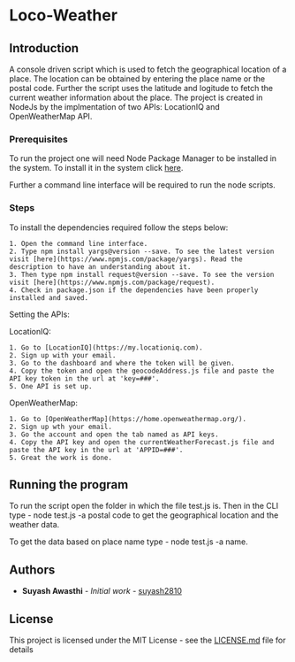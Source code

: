 # Loco-Weather

## Introduction

A console driven script which is used to fetch the geographical location of a place. The location can be obtained
by entering the place name or the postal code. Further the script uses the latitude and logitude to fetch the current weather information about the place. The project is created in NodeJs by the implmentation of two APIs: LocationIQ and OpenWeatherMap API.

### Prerequisites

To run the project one will need Node Package Manager to be installed in the system. To install it in the system click [here](https://www.npmjs.com/get-npm). 

Further a command line interface will be required to run the node scripts.


### Steps

To install the dependencies required follow the steps below:

```
1. Open the command line interface.
2. Type npm install yargs@version --save. To see the latest version visit [here](https://www.npmjs.com/package/yargs). Read the description to have an understanding about it.
3. Then type npm install request@version --save. To see the version visit [here](https://www.npmjs.com/package/request). 
4. Check in package.json if the dependencies have been properly installed and saved.
```

Setting the APIs:

LocationIQ:

```
1. Go to [LocationIQ](https://my.locationiq.com).
2. Sign up with your email.
3. Go to the dashboard and where the token will be given.
4. Copy the token and open the geocodeAddress.js file and paste the API key token in the url at 'key=###'.
5. One API is set up.
```

OpenWeatherMap:

```
1. Go to [OpenWeatherMap](https://home.openweathermap.org/).
2. Sign up wth your email.
3. Go the account and open the tab named as API keys.
4. Copy the API key and open the currentWeatherForecast.js file and paste the API key in the url at 'APPID=###'.
5. Great the work is done.
```

## Running the program

To run the script open the folder in which the file test.js is. Then in the CLI type - node test.js -a postal code
to get the geographical location and the weather data.

To get the data based on place name type - node test.js -a name.


## Authors

* **Suyash Awasthi** - *Initial work* - [suyash2810](https://github.com/suyash2810)

## License

This project is licensed under the MIT License - see the [LICENSE.md]() file for details

